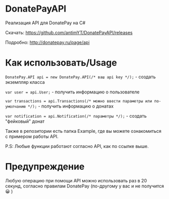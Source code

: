 # DonatePayAPI
Реализация API для DonatePay на C#

Скачать: https://github.com/antimYT/DonatePayAPI/releases

Подробно: http://donatepay.ru/page/api

# Как использовать/Usage

`DonatePay.API api = new DonatePay.API(/* ваш api key */);` - создать экземпляр класса

`var user = api.User;` - получить информацию о пользователе

`var transactions = api.Transactions(/* можно ввести параметры или по-умолчанию */);` - получить информацию о донатах

`var notification = api.Notification(/* параметры */);` - создать "фейковый" донат

Также в репозитории есть папка Example, где вы можете ознакомиться с примером работы API.

P.S: Любые функции работают согласно API, как по ссылке выше.

# Предупреждение
Любую операцию при помощи API можно использовать раз в 20 секунд, согласно правилам DonatePay (по-другому у вас и не получится 😀 )
